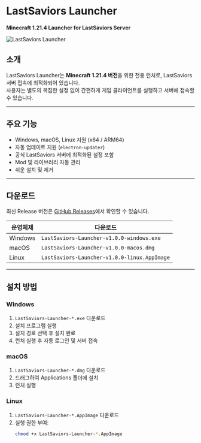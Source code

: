 # LastSaviors Launcher

**Minecraft 1.21.4 Launcher for LastSaviors Server**

![LastSaviors Launcher](https://blueearthcat.github.io/Choya-Launcher/build/icon.png)

## 소개

LastSaviors Launcher는 **Minecraft 1.21.4 버전**을 위한 전용 런처로, LastSaviors 서버 접속에 최적화되어 있습니다.  
사용자는 별도의 복잡한 설정 없이 간편하게 게임 클라이언트를 실행하고 서버에 접속할 수 있습니다.

---

## 주요 기능

- Windows, macOS, Linux 지원 (x64 / ARM64)
- 자동 업데이트 지원 (`electron-updater`)
- 공식 LastSaviors 서버에 최적화된 설정 포함
- Mod 및 라이브러리 자동 관리
- 쉬운 설치 및 제거

---

## 다운로드

최신 Release 버전은 [GitHub Releases](https://github.com/BlueEarthCat/Choya-Launcher/releases)에서 확인할 수 있습니다.

| 운영체제 | 다운로드 |
|----------|----------|
| Windows  | `LastSaviors-Launcher-v1.0.0-windows.exe` |
| macOS    | `LastSaviors-Launcher-v1.0.0-macos.dmg` |
| Linux    | `LastSaviors-Launcher-v1.0.0-linux.AppImage` |

---

## 설치 방법

### Windows

1. `LastSaviors-Launcher-*.exe` 다운로드
2. 설치 프로그램 실행
3. 설치 경로 선택 후 설치 완료
4. 런처 실행 후 자동 로그인 및 서버 접속

### macOS

1. `LastSaviors-Launcher-*.dmg` 다운로드
2. 드래그하여 Applications 폴더에 설치
3. 런처 실행

### Linux

1. `LastSaviors-Launcher-*.AppImage` 다운로드
2. 실행 권한 부여:
   ```bash
   chmod +x LastSaviors-Launcher-*.AppImage
